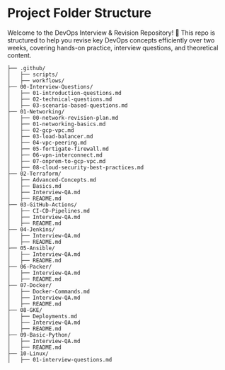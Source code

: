 # Project Folder Structure

Welcome to the DevOps Interview & Revision Repository! 🚀
This repo is structured to help you revise key DevOps concepts efficiently over two weeks, covering hands-on practice, interview questions, and theoretical content.

```text
├── .github/
│   ├── scripts/
│   ├── workflows/
├── 00-Interview-Questions/
│   ├── 01-introduction-questions.md
│   ├── 02-technical-questions.md
│   ├── 03-scenario-based-questions.md
├── 01-Networking/
│   ├── 00-network-revision-plan.md
│   ├── 01-networking-basics.md
│   ├── 02-gcp-vpc.md
│   ├── 03-load-balancer.md
│   ├── 04-vpc-peering.md
│   ├── 05-fortigate-firewall.md
│   ├── 06-vpn-interconnect.md
│   ├── 07-onprem-to-gcp-vpc.md
│   ├── 08-cloud-security-best-practices.md
├── 02-Terraform/
│   ├── Advanced-Concepts.md
│   ├── Basics.md
│   ├── Interview-QA.md
│   ├── README.md
├── 03-GitHub-Actions/
│   ├── CI-CD-Pipelines.md
│   ├── Interview-QA.md
│   ├── README.md
├── 04-Jenkins/
│   ├── Interview-QA.md
│   ├── README.md
├── 05-Ansible/
│   ├── Interview-QA.md
│   ├── README.md
├── 06-Packer/
│   ├── Interview-QA.md
│   ├── README.md
├── 07-Docker/
│   ├── Docker-Commands.md
│   ├── Interview-QA.md
│   ├── README.md
├── 08-GKE/
│   ├── Deployments.md
│   ├── Interview-QA.md
│   ├── README.md
├── 09-Basic-Python/
│   ├── Interview-QA.md
│   ├── README.md
├── 10-Linux/
│   ├── 01-interview-questions.md
```